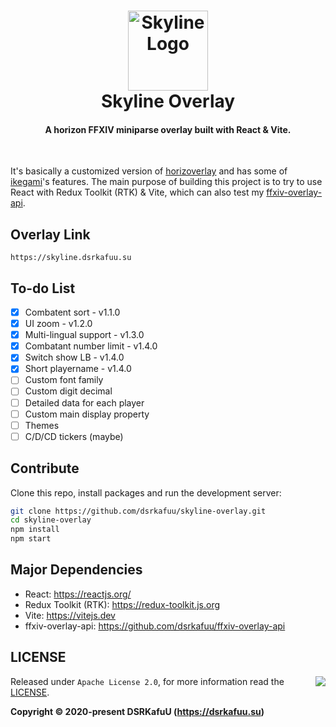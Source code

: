 <h1 align="center">
  <img src="https://raw.githubusercontent.com/dsrkafuu/skyline-overlay/main/assets/logo.svg" alt="Skyline Logo" width="128" /><br />
  Skyline Overlay
  <br />
</h1>

<h4 align="center">A horizon FFXIV miniparse overlay built with React & Vite.</h4>

<br />

It's basically a customized version of [horizoverlay](https://github.com/bsides/horizoverlay/) and has some of [ikegami](https://github.com/hibiyasleep/ikegami)'s features. The main purpose of building this project is to try to use React with Redux Toolkit (RTK) & Vite, which can also test my [ffxiv-overlay-api](https://github.com/dsrkafuu/ffxiv-overlay-api).

## Overlay Link

```
https://skyline.dsrkafuu.su
```

## To-do List

- [x] Combatent sort - v1.1.0
- [x] UI zoom - v1.2.0
- [x] Multi-lingual support - v1.3.0
- [x] Combatant number limit - v1.4.0
- [x] Switch show LB - v1.4.0
- [x] Short playername - v1.4.0
- [ ] Custom font family
- [ ] Custom digit decimal
- [ ] Detailed data for each player
- [ ] Custom main display property
- [ ] Themes
- [ ] C/D/CD tickers (maybe)

## Contribute

Clone this repo, install packages and run the development server:

```bash
git clone https://github.com/dsrkafuu/skyline-overlay.git
cd skyline-overlay
npm install
npm start
```

## Major Dependencies

- React: <https://reactjs.org/>
- Redux Toolkit (RTK): <https://redux-toolkit.js.org>
- Vite: <https://vitejs.dev>
- ffxiv-overlay-api: <https://github.com/dsrkafuu/ffxiv-overlay-api>

## LICENSE

<a href="https://app.fossa.com/projects/git%2Bgithub.com%2Fdsrkafuu%2Fskyline-overlay?ref=badge_large" alt="FOSSA Status"><img align="right" src="https://app.fossa.com/api/projects/git%2Bgithub.com%2Fdsrkafuu%2Fskyline-overlay.svg?type=large"/></a>

Released under `Apache License 2.0`, for more information read the [LICENSE](https://github.com/dsrkafuu/skyline-overlay/blob/main/LICENSE).

**Copyright © 2020-present DSRKafuU (<https://dsrkafuu.su>)**
